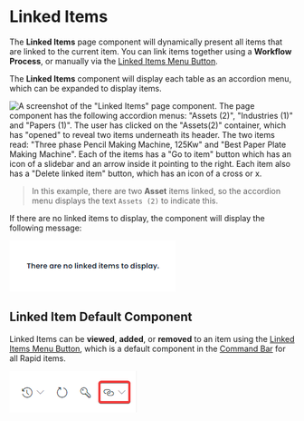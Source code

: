 # Linked Items

The **Linked Items** page component will dynamically present all items that are linked to the current item. You can link items together using a **Workflow Process**, or manually via the [Linked Items Menu Button](</docs/Rapid/2-User Manual/2-Explorer/2-Items/6-items-linked/6-items-linked.md>).

The **Linked Items** component will display each table as an accordion menu, which can be expanded to display items.

![A screenshot of the "Linked Items" page component. The page component has the following accordion menus: "Assets (2)", "Industries (1)" and "Papers (1)". The user has clicked on the "Assets(2)" container, which has "opened" to reveal two items underneath its header. The two items read: "Three phase Pencil Making Machine, 125Kw" and "Best Paper Plate Making Machine". Each of the items has a "Go to item" button which has an icon of a slidebar and an arrow inside it pointing to the right. Each item also has a "Delete linked item" button, which has an icon of a cross or x.](<Linked Items Component Example.png>)

> In this example, there are two **Asset** items linked, so the accordion menu displays the text `Assets (2)` to indicate this.

If there are no linked items to display, the component will display the following message:

![A screenshot of the "Linked Items" component with no items present. The component displays the following message: "There are no linked items to display."](<No Linked Items.png>)

## Linked Item Default Component

Linked Items can be **viewed**, **added**, or **removed** to an item using the [Linked Items Menu Button](</docs/Rapid/2-User Manual/2-Explorer/2-Items/6-items-linked/6-items-linked.md>), which is a default component in the [Command Bar](</docs/Rapid/2-User Manual/glossary/glossary.md#command-bar>) for all Rapid items.

![A screenshot that shows Linked Items button location in the Command Bar when viewing an Item Page. The button has an icon of two chain links. The screenshot has been annotated with a red box to highlight the button's location.](<Items Linked Items.png>)